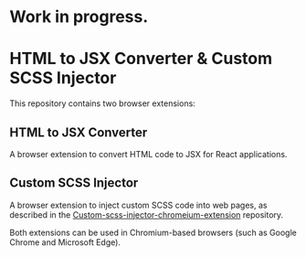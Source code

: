# Work in progress.

# HTML to JSX Converter & Custom SCSS Injector

This repository contains two browser extensions:

## HTML to JSX Converter
A browser extension to convert HTML code to JSX for React applications.

## Custom SCSS Injector
A browser extension to inject custom SCSS code into web pages, as described in the [Custom-scss-injector-chromeium-extension](https://github.com/your_username/Custom-scss-injector-chromeium-extension) repository.

Both extensions can be used in Chromium-based browsers (such as Google Chrome and Microsoft Edge).